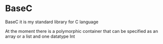# BaseC
BaseC it is my standard library for C language

At the moment there is a polymorphic container that can be specified as an array or a list and one datatype Int
